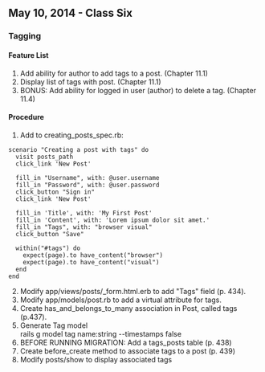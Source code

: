 ## May 10, 2014 - Class Six

### Tagging

#### Feature List
1. Add ability for author to add tags to a post. (Chapter 11.1)
2. Display list of tags with post. (Chapter 11.1)
3. BONUS: Add ability for logged in user (author) to delete a tag. (Chapter 11.4)

#### Procedure
1. Add to creating_posts_spec.rb:
```
scenario "Creating a post with tags" do
  visit posts_path
  click_link 'New Post'

  fill_in "Username", with: @user.username
  fill_in "Password", with: @user.password
  click_button "Sign in"
  click_link 'New Post'

  fill_in 'Title', with: 'My First Post'
  fill_in 'Content', with: 'Lorem ipsum dolor sit amet.'
  fill_in "Tags", with: "browser visual"
  click_button "Save"

  within("#tags") do
    expect(page).to have_content("browser")
    expect(page).to have_content("visual")
  end
end
```  
2. Modify app/views/posts/_form.html.erb to add "Tags" field (p. 434).  
3. Modify app/models/post.rb to add a virtual attribute for tags.  
4. Create has_and_belongs_to_many association in Post, called tags (p.437).  
5. Generate Tag model  
    rails g model tag name:string --timestamps false
6. BEFORE RUNNING MIGRATION: Add a tags_posts table (p. 438)
7. Create before_create method to associate tags to a post (p. 439)
8. Modify posts/show to display associated tags

